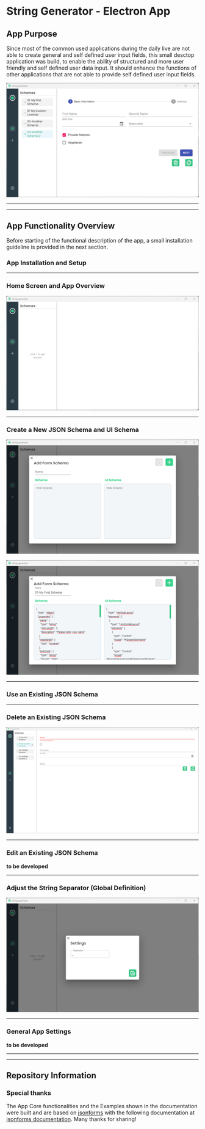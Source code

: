 # String Generator - Electron App

## App Purpose

Since most of the common used applications during the daily live are not able to create general and self defined user input fields, this small desctop application was build, to enable the ability of structured and more user friendly and self defined user data input. It should enhance the functions of other applications that are not able to provide self defined user input fields. 
 
![App Overview and Purpose](https://github.com/jakobgabriel/json-forms-string-generator/blob/main/docs/images/home_screen_another_schema_2.png)


----
----

## App Functionality Overview

Before starting of the functional description of the app, a small installation guideline is provided in the next section. 


### App Installation and Setup


----

### Home Screen and App Overview



![App Home](https://github.com/jakobgabriel/json-forms-string-generator/blob/main/docs/images/home_screen.png)


----

### Create a New JSON Schema and UI Schema



![New JSON Schema and UI Schema](https://github.com/jakobgabriel/json-forms-string-generator/blob/main/docs/images/add_form_ui_schema.png)


![New JSON Schema and UI Schema Defined](https://github.com/jakobgabriel/json-forms-string-generator/blob/main/docs/images/add_form_ui_schema_definition.png)


----

### Use an Existing JSON Schema


----

### Delete an Existing JSON Schema


![Delete existing JSON Schema and UI Schema](https://github.com/jakobgabriel/json-forms-string-generator/blob/main/docs/images/delete_existing_form_ui_schema.png)


----

### Edit an Existing JSON Schema

**to be developed**


----

### Adjust the String Separator (Global Definition)



![Adjust Global String Separator](https://github.com/jakobgabriel/json-forms-string-generator/blob/main/docs/images/settings_separator.png)


----

### General App Settings 

**to be developed**


----
----

## Repository Information

### Special thanks

The App Core functionalities and the Examples shown in the documentation were built and are based on [jsonforms](https://github.com/eclipsesource/jsonforms) with the following documentation at [jsonforms documentation](https://jsonforms.io/). Many thanks for sharing!